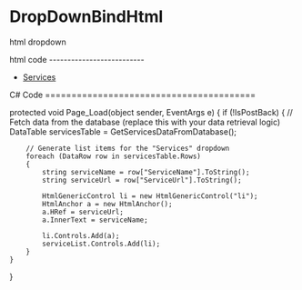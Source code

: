 # DropDownBindHtml
html dropdown 


html code --------------------------

<ul>
  <li class="dropdown">
        <a href="#" id="ddlItems" runat="server">
            <span>Services</span> <i class="bi bi-chevron-down"></i>
        </a>
        <ul id="serviceList" runat="server"></ul>
    </li>
</ul>

C# Code ========================================

protected void Page_Load(object sender, EventArgs e)
{
    if (!IsPostBack)
    {
        // Fetch data from the database (replace this with your data retrieval logic)
        DataTable servicesTable = GetServicesDataFromDatabase();

        // Generate list items for the "Services" dropdown
        foreach (DataRow row in servicesTable.Rows)
        {
            string serviceName = row["ServiceName"].ToString();
            string serviceUrl = row["ServiceUrl"].ToString();

            HtmlGenericControl li = new HtmlGenericControl("li");
            HtmlAnchor a = new HtmlAnchor();
            a.HRef = serviceUrl;
            a.InnerText = serviceName;

            li.Controls.Add(a);
            serviceList.Controls.Add(li);
        }
    }
}
